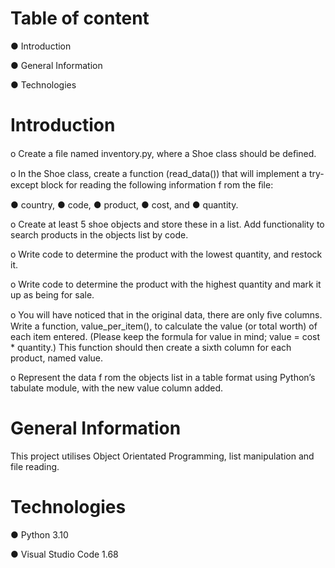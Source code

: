 # Table of content 

● Introduction

● General Information

● Technologies

# Introduction

o Create a ﬁle named inventory.py, where a Shoe class should be
deﬁned.

o In the Shoe class, create a function (read_data()) that will
implement a try-except block for reading the following information
f rom the ﬁle:

● country,
● code,
● product,
● cost, and
● quantity.

o Create at least 5 shoe objects and store these in a list. Add
functionality to search products in the objects list by code.

o Write code to determine the product with the lowest quantity, and
restock it.

o Write code to determine the product with the highest quantity and
mark it up as being for sale.

o You will have noticed that in the original data, there are only ﬁve
columns. Write a function, value_per_item(), to calculate the value
(or total worth) of each item entered. (Please keep the formula for
value in mind; value = cost * quantity.) This function should then
create a sixth column for each product, named value.

o Represent the data f rom the objects list in a table format using
Python’s tabulate module, with the new value column added.

# General Information

This project utilises Object Orientated Programming, list manipulation and file reading.

# Technologies

● Python 3.10

● Visual Studio Code 1.68
